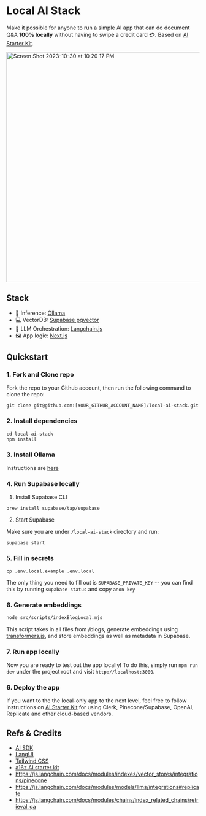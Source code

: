 # Local AI Stack

Make it possible for anyone to run a simple AI app that can do document Q&A **100% locally** without having to swipe a credit card 💳. Based on [AI Starter Kit](https://github.com/a16z-infra/ai-getting-started). 

<img width="600" alt="Screen Shot 2023-10-30 at 10 20 17 PM" src="https://github.com/ykhli/local-ai-stack/assets/3489963/b4a7eddb-e655-45c3-93d4-fbb26e94a96c">



## Stack

- 🦙 Inference: [Ollama](https://github.com/jmorganca/ollama)
- 💻 VectorDB: [Supabase pgvector](https://supabase.com/docs/guides/database/extensions/pgvector)
- 🧠 LLM Orchestration: [Langchain.js](https://js.langchain.com/docs/)
- 🖼️ App logic: [Next.js](https://nextjs.org/)

## Quickstart

### 1. Fork and Clone repo

Fork the repo to your Github account, then run the following command to clone the repo:

```
git clone git@github.com:[YOUR_GITHUB_ACCOUNT_NAME]/local-ai-stack.git
```

### 2. Install dependencies

```
cd local-ai-stack
npm install
```

### 3. Install Ollama

Instructions are [here](https://github.com/jmorganca/ollama#macos)

### 4. Run Supabase locally

1. Install Supabase CLI

```
brew install supabase/tap/supabase
```

2. Start Supabase
  
Make sure you are under `/local-ai-stack` directory and run:
```
supabase start
```

### 5. Fill in secrets

```
cp .env.local.example .env.local
```

The only thing you need to fill out is `SUPABASE_PRIVATE_KEY` -- you can find this by running `supabase status` and copy `anon key`

### 6. Generate embeddings

```bash
node src/scripts/indexBlogLocal.mjs
```
This script takes in all files from /blogs, generate embeddings using [transformers.js](https://github.com/xenova/transformers.js), and store embeddings as well as metadata in Supabase.

### 7. Run app locally

Now you are ready to test out the app locally! To do this, simply run `npm run dev` under the project root and visit `http://localhost:3000`.

### 6. Deploy the app

If you want to the the local-only app to the next level, feel free to follow instructions on [AI Starter Kit](https://github.com/a16z-infra/ai-getting-started) for using Clerk, Pinecone/Supabase, OpenAI, Replicate and other cloud-based vendors.

## Refs & Credits
- [AI SDK](https://sdk.vercel.ai/docs)
- [LangUI](https://www.langui.dev/components)
- [Tailwind CSS](https://tailwindcss.com/)
- [a16z AI starter kit](https://github.com/a16z-infra/ai-getting-started)
- https://js.langchain.com/docs/modules/indexes/vector_stores/integrations/pinecone
- https://js.langchain.com/docs/modules/models/llms/integrations#replicate
- https://js.langchain.com/docs/modules/chains/index_related_chains/retrieval_qa
